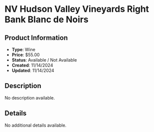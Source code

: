 # NV Hudson Valley Vineyards Right Bank Blanc de Noirs

## Product Information
- **Type**: Wine
- **Price**: $55.00
- **Status**: Available / Not Available
- **Created**: 11/14/2024
- **Updated**: 11/14/2024

## Description
No description available.



## Details
No additional details available.
